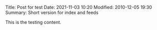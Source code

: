Title: Post for test
Date: 2021-11-03 10:20
Modified: 2010-12-05 19:30
Summary: Short version for index and feeds

This is the testing content.
